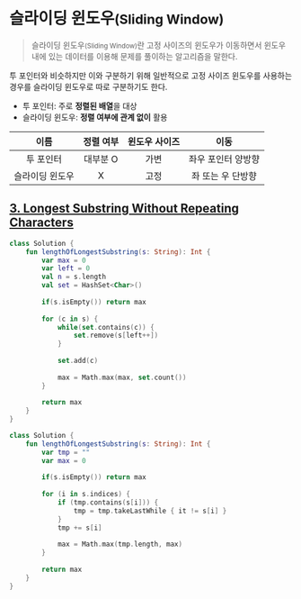 # 슬라이딩 윈도우<small>(Sliding Window)</small>

> 슬라이딩 윈도우<small>(Sliding Window)</small>란 고정 사이즈의 윈도우가 이동하면서 윈도우 내에 있는 데이터를 이용해 문제를 풀이하는 알고리즘을 말한다.

투 포인터와 비슷하지만 이와 구분하기 위해 일반적으로 고정 사이즈 윈도우를 사용하는 경우를 슬라이딩 윈도우로 따로 구분하기도 한다.

- 투 포인터: 주로 **정렬된 배열**을 대상
- 슬라이딩 윈도우: **정렬 여부에 관계 없이** 활용

|이름|정렬 여부|윈도우 사이즈|이동|
|:--:|:--:|:--:|:--:|
|투 포인터|대부분 O|가변|좌우 포인터 양방향|
|슬라이딩 윈도우|X|고정|좌 또는 우 단방향|

## [3. Longest Substring Without Repeating Characters](https://leetcode.com/problems/longest-substring-without-repeating-characters/)

```kotlin
class Solution {
    fun lengthOfLongestSubstring(s: String): Int {
        var max = 0
        var left = 0
        val n = s.length
        val set = HashSet<Char>()
        
        if(s.isEmpty()) return max
            
        for (c in s) {
            while(set.contains(c)) {
                set.remove(s[left++])
            }
            
            set.add(c)
            
            max = Math.max(max, set.count())
        }
        
        return max
    }
}
```

```kotlin
class Solution {
    fun lengthOfLongestSubstring(s: String): Int {
        var tmp = ""
        var max = 0
        
        if(s.isEmpty()) return max
        
        for (i in s.indices) {
            if (tmp.contains(s[i])) {
                tmp = tmp.takeLastWhile { it != s[i] }
            }
            tmp += s[i]
            
            max = Math.max(tmp.length, max)
        }
        
        return max
    }
}
```